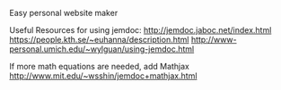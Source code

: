 Easy personal website maker

Useful Resources for using jemdoc:
http://jemdoc.jaboc.net/index.html
https://people.kth.se/~euhanna/description.html
http://www-personal.umich.edu/~wylguan/using-jemdoc.html

If more math equations are needed, add Mathjax 
http://www.mit.edu/~wsshin/jemdoc+mathjax.html
